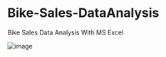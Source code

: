# Bike-Sales-DataAnalysis
Bike Sales Data Analysis With MS Excel

![image](https://user-images.githubusercontent.com/104430994/173688454-6e819ba8-ed20-4b8b-8f54-62f48474e01b.png)


